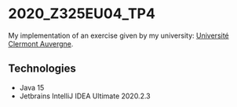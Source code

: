 # 2020_Z325EU04_TP4
My implementation of an exercise given by my university: [Université Clermont Auvergne](https://www.uca.fr/).

## Technologies
* Java 15
* Jetbrains IntelliJ IDEA Ultimate 2020.2.3